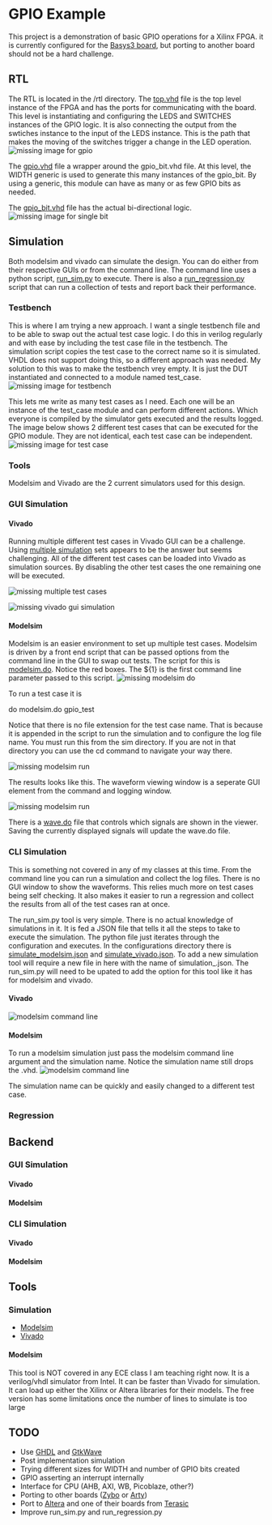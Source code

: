 # GPIO Example

This project is a demonstration of basic GPIO operations for a Xilinx FPGA.  it is currently configured for the [Basys3 board](https://digilent.com/shop/basys-3-artix-7-fpga-trainer-board-recommended-for-introductory-users/), but porting to another board should not be a hard challenge.

## RTL
The RTL is located in the /rtl directory.  The [top.vhd](https://github.com/ptracton/CSUN_ECE_VHDL/blob/main/GPIO/rtl/top.vhd) file is the top level instance of the FPGA and has the ports for communicating with the board.  This level is instantiating and configuring the LEDS and SWITCHES instances of the GPIO logic.  It is also connecting the output from the swtiches instance to the input of the LEDS instance.  This is the path that makes the moving of the switches trigger a change in the LED operation.
![missing image for gpio](./images/GPIO.png)

The [gpio.vhd](https://github.com/ptracton/CSUN_ECE_VHDL/blob/main/GPIO/rtl/gpio/gpio.vhd) file a wrapper around the gpio\_bit.vhd file.  At this level, the WIDTH generic is used to generate this many instances of the gpio_bit.  By using a generic, this module can have as many or as few GPIO bits as needed.

The [gpio_bit.vhd](https://github.com/ptracton/CSUN_ECE_VHDL/blob/main/GPIO/rtl/gpio/gpio_bit.vhd) file has the actual bi-directional logic.
![missing image for single bit](./images/GPIO_BIT.png)

## Simulation

Both modelsim and vivado can simulate the design.  You can do either from their respective GUIs or from the command line.  The command line uses a python script, [run\_sim.py](https://github.com/ptracton/CSUN_ECE_VHDL/blob/main/GPIO/tools/run_sim.py) to execute.  There is also a [run\_regression.py](https://github.com/ptracton/CSUN_ECE_VHDL/blob/main/GPIO/tools/run_regression.py) script that can run a collection of tests and report back their performance.

### Testbench

This is where I am trying a new approach.  I want a single testbench file and to be able to swap out the actual test case logic.  I do this in verilog regularly and with ease by including the test case file in the testbench.  The simulation script copies the test case to the correct name so it is simulated.  VHDL does not support doing this, so a different approach was needed.  My solution to this was to make the testbench vrey empty.  It is just the DUT instantiated and connected to a module named test_case.
![missing image for testbench](./images/testbench.png)

This lets me write as many test cases as I need.  Each one will be an instance of the test\_case module and can perform different actions.  Which everyone is compiled by the simulator gets executed and the results logged.  The image below shows 2 different test cases that can be executed for the GPIO module.  They are not identical, each test case can be independent.
![missing image for test case](./images/test_case.png)

### Tools

Modelsim and Vivado are the 2 current simulators used for this design.

### GUI Simulation

#### Vivado
Running multiple different test cases in Vivado GUI can be a challenge.  Using [multiple simulation](https://support.xilinx.com/s/article/64111?language=en_US) sets appears to be the answer but seems challenging.  All of the different test cases can be loaded into Vivado as simulation sources. By disabling the other test cases the one remaining one will be executed.

![missing multiple test cases](./images/vivado_gui_multiple_tests.png)


![missing vivado gui simulation](./images/vivado_gui_simulation.png)


#### Modelsim
Modelsim is an easier environment to set up multiple test cases.  Modelsim is driven by a front end script that can be passed options from the command line in the GUI to swap out tests.  The script for this is [modelsim.do](https://github.com/ptracton/CSUN_ECE_VHDL/blob/main/GPIO/sim/modelsim.do).  Notice the red boxes.  The ${1} is the first command line parameter passed to this script.
![missing modelsim do](./images/modelsim_do.png)


To run a test case it is

do modelsim.do gpio_test

Notice that there is no file extension for the test case name.  That is because it is appended in the script to run the simulation and to configure the log file name.  You must run this from the sim directory.  If you are not in that directory you can use the cd command to navigate your way there.

![missing modelsim run](./images/running_modelsim.png)

The results looks like this.  The waveform viewing window is a seperate GUI element from the command and logging window.

![missing modelsim run](./images/modelsim_simulation.png)

There is a [wave.do](https://github.com/ptracton/CSUN_ECE_VHDL/blob/main/GPIO/sim/wave.do) file that controls which signals are shown in the viewer.  Saving the currently displayed signals will update the wave.do file.

### CLI Simulation

This is something not covered in any of my classes at this time.  From the command line you can run a simulation and collect the log files.  There is no GUI window to show the waveforms.  This relies much more on test cases being self checking.  It also makes it easier to run a regression and collect the results from all of the test cases ran at once.

The run_sim.py tool is very simple.  There is no actual knowledge of simulations in it.  It is fed a JSON file that tells it all the steps to take to execute the simulation.  The python file just iterates through the configuration and executes.  In the configurations directory there is [simulate\_modelsim.json](https://github.com/ptracton/CSUN_ECE_VHDL/blob/main/GPIO/configurations/simulate_modelsim.json) and [simulate\_vivado.json](https://github.com/ptracton/CSUN_ECE_VHDL/blob/main/GPIO/configurations/simulate_vivado.json).  To add a new simulation tool will require a new file in here with the name of simulation\_<NEW TOOL>.json.  The run_sim.py will need to be upated to add the option for this tool like it has for modelsim and vivado.

#### Vivado

![modelsim command line](./images/vivado_commandline.png)

#### Modelsim
To run a modelsim simulation just pass the modelsim command line argument and the simulation name.  Notice the simulation name still drops the .vhd.
![modelsim command line](./images/modelsim_commandline.png)

The simulation name can be quickly and easily changed to a different test case.


### Regression

## Backend

### GUI Simulation

#### Vivado
#### Modelsim

### CLI Simulation

#### Vivado
#### Modelsim


## Tools

### Simulation
+ [Modelsim](https://www.intel.com/content/www/us/en/software-kit/750637/modelsim-intel-fpgas-standard-edition-software-version-20-1.html?)
+ [Vivado](https://www.xilinx.com/products/design-tools/vivado.html)

#### Modelsim
This tool is NOT covered in any ECE class I am teaching right now.  It is a verilog/vhdl simulator from Intel.  It can be faster than Vivado for simulation.  It can load up either the Xilinx or Altera libraries for their models.  The free version has some limitations once the number of lines to simulate is too large


## TODO
+ Use [GHDL](https://github.com/ghdl/ghdl) and [GtkWave](https://gtkwave.sourceforge.net/)
+ Post implementation simulation
+ Trying different sizes for WIDTH and number of GPIO bits created
+ GPIO asserting an interrupt internally
+ Interface for CPU (AHB, AXI, WB, Picoblaze, other?)
+ Porting to other boards ([Zybo](https://digilent.com/reference/programmable-logic/zybo/start) or [Arty](https://digilent.com/reference/programmable-logic/arty-a7/start))
+ Port to [Altera](https://www.intel.com/content/www/us/en/products/programmable.html) and one of their boards from [Terasic](https://www.terasic.com.tw/cgi-bin/page/archive.pl?Language=English&CategoryNo=205&No=1046&PartNo=1#contents)
+ Improve run\_sim.py and run\_regression.py
